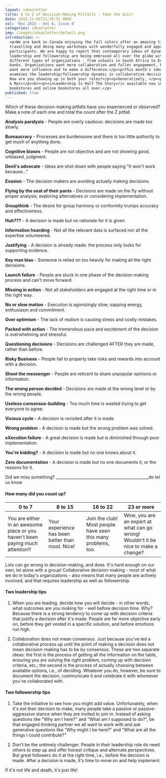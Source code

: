 ```yaml
---
layout: ideasletter
title: A to Z of Decision-Making Pitfalls - Take the Quiz!
date: 2015-11-01T21:35:51.000Z
vol: 'Nov 2015 - Vol 6, Issue 8'
categories: ideasletter
img: /images/ideasletter/default.png
introduction: >-
  <p>We are back in Canada enjoying the fall colors after an amazing time
  travelling and doing many workshops with wonderfully engaged and appreciative
  participants. We are happy to report that contemporary ideas of dynamic
  leadership and followership are being embraced all over the globe with all
  different types of organizations - from schools in South Africa to European
  banks. Organizations want more collaboration and fuller engagement. People
  want more influence and to make a difference.</p><p>This month's ideasletter
  examines the leadership/followership dynamic in collaborative decision making.
  How are you showing up in both your roles?</p><p>Generatively, </p><p>Samantha
  & Marc</p><br><p><i>Leadership Is Half The Story</i> available now in
  bookstores and online bookstores all over.</p>
published: true
---
```


Which of these decision-making pitfalls have you experienced or observed? Make a note of each one and total the count after the Z pitfall.

**Analysis paralysis** - People are overly cautious: decisions are made too slowly.

**Bureaucracy** - Processes are burdensome and there is too little authority to get much of anything done.

**Cognitive biases** - People are not objective and are not showing good, unbiased, judgment.

**Devil's advocate** - Ideas are shot down with people saying "It won't work because..."

**Evasion** - The decision makers are avoiding actually making decisions.

**Flying by the seat of their pants** - Decisions are made on the fly without proper analysis, exploring alternatives or considering implementation.

**Groupthink** - The desire for group harmony or conformity trumps accuracy and effectiveness.

**Huh???** - A decision is made but no rationale for it is given.

**Information hoarding** - Not all the relevant data is surfaced nor all the expertise volunteered.

**Justifying** - A decision is already made: the process only looks for supporting evidence.

**Key man bias** - Someone is relied on too heavily for making all the right decisions.

**Launch failure** - People are stuck in one phase of the decision making process and can't move forward.

**Missing in action** - Not all stakeholders are engaged at the right time or in the right way.

**No or slow motion** - Execution is agonizingly slow; sapping energy, enthusiasm and commitment.

**Over optimism** - The lack of realism is causing stress and costly mistakes.

**Packed with action** - The tremendous pace and excitement of the decision is overwhelming and stressful.

**Questioning decisions** - Decisions are challenged AFTER they are made, rather than before.

**Risky Business** - People fail to properly take risks and rewards into account with a decision.

**Shoot the messenger** - People are reticent to share unpopular opinions or information.

**The wrong person decided** - Decisions are made at the wrong level or by the wrong people.

**Useless consensus-building** - Too much time is wasted trying to get everyone to agree.

**Vicious cycle** - A decision is revisited after it is made.
    
**Wrong problem** - A decision is made but the wrong problem was solved.

**eXecution failure** - A great decision is made but is diminished through poor implementation.

**You're kidding?** - A decision is made but no one knows about it.

**Zero documentation** - A decision is made but no one documents it, or the reasons for it.

Did we miss something?  _______________________________________________do let us know


#### How many did you count up?

| 0 to 7        | 8 to 15      | 16 to 22      | 23 or more      |
| ------------- |-------------| -----| -----|
| You are either in an awesome place or you haven't been paying much attention!!      | Your experience has been better than most. Nice!     | Join the club! Most people have seen this many problems, too.     |  Wow, you are an expert at what can go wrong! Wouldn't it be nice to make a change?     |


Lots can go wrong in decision-making, and does. It's hard enough on our own, let alone with a group! Collaborative decision-making - most of what we do in today's organizations - also means that many people are actively involved, and that requires leadership as well as followership.

#### Two leadership tips

1. When you are leading, decide how you will decide - in other words, what outcomes are you looking for - well before decision time. Why? Because there is a strong tendency to come up with decision criteria that justify a decision after it's made. People are far more objective early on, before they get vested in a specific solution, and before emotions run high.

2. Collaboration does not mean consensus. Just because you've led a collaborative process up until the point of making a decision does not mean decision-making has to be by consensus. These are two separate ideas: the first is the process of getting all the information on the table, ensuring you are solving the right problem, coming up with decision criteria, etc.; the second is the process of actually choosing between available options, i.e., of deciding. Whatever you do, however, be sure to document the decision, communicate it and celebrate it with whomever you've collaborated with.</p>

#### Two followership tips

1. Take the initiative to see how you might add value. Unfortunately, when it's not their decision to make, many people take a passive or passive-aggressive stance when they are invited to join in. Instead of asking questions like "Why am I here?" and "What am I supposed to do?", be that engaged thinking partner we all want to work with and ask generative questions like "Why might I be here?" and "What are all the things I could contribute?"

2. Don't be the untimely challenger. People in their leadership role do need others to step up and offer honest critique and alternate perspectives. But great followers do it at the right time, i.e., before the decision is made. After a decision is made, it's time to move on and help implement.
 
If it's not life and death, it's just life!
